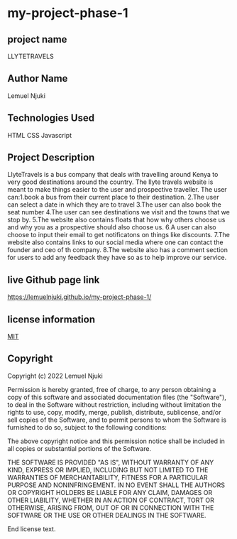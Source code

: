 # my-project-phase-1
## project name 
 LLYTETRAVELS

## Author Name
 Lemuel Njuki
 ## Technologies Used
HTML
CSS
Javascript


## Project Description  
LlyteTravels is a bus company that deals with travelling around Kenya to very good destinations around the country.
The llyte travels website is meant to make things easier to the user and prospective traveller.
The user can:1.book a bus from their current place to their destination.
2.The user can select a date in which they are to travel
3.The user can also book the seat number 
4.The user can see destinations we visit and the towns that we stop by.
5.The website also contains floats that how why others choose us and why you as a prospective should also choose us.
6.A user can also choose to input their email to get notificatons on things like discounts.
7.The website also contains links to our social media where one can contact the founder and ceo of th company.
8.The website also has a comment section for users to add any feedback they have so as to help improve our service.
## live Github page link

 https://lemuelnjuki.github.io/my-project-phase-1/

## license information
[MIT](LICENCE)

## Copyright
Copyright (c) 2022 Lemuel Njuki

Permission is hereby granted, free of charge, to any person obtaining a copy of this software and associated documentation files (the "Software"), to deal in the Software without restriction, including without limitation the rights to use, copy, modify, merge, publish, distribute, sublicense, and/or sell copies of the Software, and to permit persons to whom the Software is furnished to do so, subject to the following conditions:

The above copyright notice and this permission notice shall be included in all copies or substantial portions of the Software.

THE SOFTWARE IS PROVIDED "AS IS", WITHOUT WARRANTY OF ANY KIND, EXPRESS OR IMPLIED, INCLUDING BUT NOT LIMITED TO THE WARRANTIES OF MERCHANTABILITY, FITNESS FOR A PARTICULAR PURPOSE AND NONINFRINGEMENT. IN NO EVENT SHALL THE AUTHORS OR COPYRIGHT HOLDERS BE LIABLE FOR ANY CLAIM, DAMAGES OR OTHER LIABILITY, WHETHER IN AN ACTION OF CONTRACT, TORT OR OTHERWISE, ARISING FROM, OUT OF OR IN CONNECTION WITH THE SOFTWARE OR THE USE OR OTHER DEALINGS IN THE SOFTWARE.

End license text.
